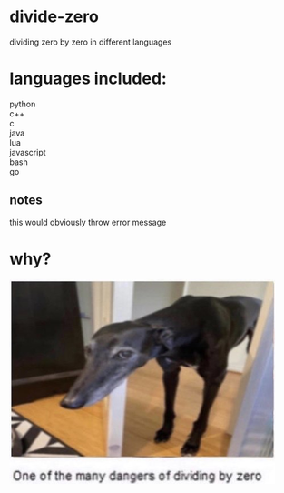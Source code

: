 # divide-zero
dividing zero by zero in different languages
# languages included:
python<br>
c++<br>
c<br>
java<br>
lua<br>
javascript<br>
bash<br>
go<br>
## notes
this would obviously throw error message
# why?
![meme](https://raw.githubusercontent.com/EpiclyRaspberry/divide-zero/main/RDT_20220120_1645073927093629107768245.jpg?token=GHSAT0AAAAAABMRVOEZEXERJBTD4UUKIDLEYPMZ6ZA)
